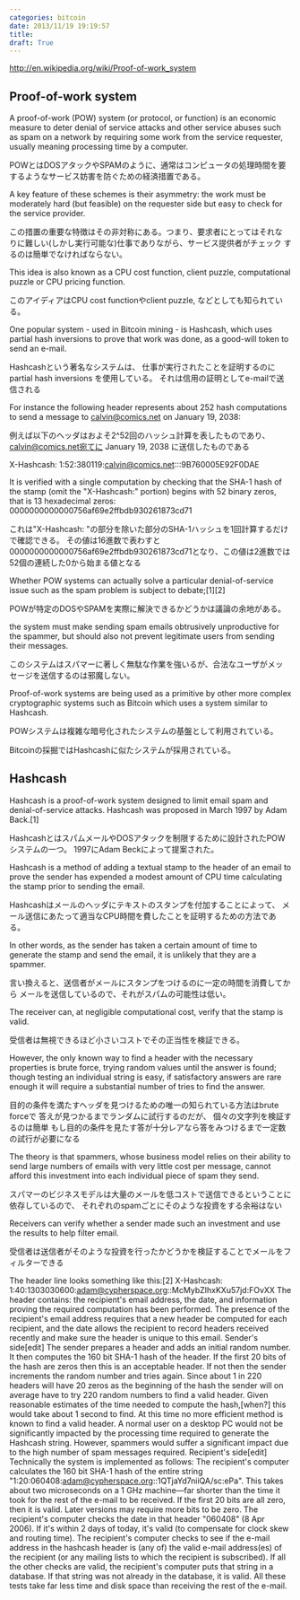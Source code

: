 ```yaml
---
categories: bitcoin
date: 2013/11/19 19:19:57
title: 
draft: True
---
```



http://en.wikipedia.org/wiki/Proof-of-work_system

## Proof-of-work system

A proof-of-work (POW) system (or protocol, or function) is an economic
measure to deter denial of service attacks and other service abuses
such as spam on a network by requiring some work from the service
requester, usually meaning processing time by a computer. 

POWとはDOSアタックやSPAMのように、通常はコンピュータの処理時間を要するようなサービス妨害を防ぐための経済措置である。


A key feature of these schemes is their asymmetry: the work must be
moderately hard (but feasible) on the requester side but easy to check
for the service provider. 

この措置の重要な特徴はその非対称にある。つまり、要求者にとってはそれな
りに難しい(しかし実行可能な)仕事でありながら、サービス提供者がチェック
するのは簡単でなければならない。

This idea is also known as a CPU cost function, client puzzle,
computational puzzle or CPU pricing function.

このアイディアはCPU cost functionやclient puzzle, などとしても知られている。


One popular system - used in Bitcoin mining - is Hashcash, which uses
partial hash inversions to prove that work was done, as a good-will
token to send an e-mail. 

Hashcashという著名なシステムは、
仕事が実行されたことを証明するのに partial hash inversions を使用している。
それは信用の証明としてe-mailで送信される


For instance the following header represents about 252 hash
computations to send a message to calvin@comics.net on January 19,
2038:

例えば以下のヘッダはおよそ2^52回のハッシュ計算を表したものであり、
calvin@comics.net宛てに January 19, 2038 に送信したものである

X-Hashcash: 1:52:380119:calvin@comics.net:::9B760005E92F0DAE


It is verified with a single computation by checking that the SHA-1
hash of the stamp (omit the "X-Hashcash:" portion) begins with 52
binary zeros, that is 13 hexadecimal zeros:
0000000000000756af69e2ffbdb930261873cd71

これは"X-Hashcash: "の部分を除いた部分のSHA-1ハッシュを1回計算するだけで確認できる。
その値は16進数で表わすと0000000000000756af69e2ffbdb930261873cd71となり、この値は2進数では52個の連続した0から始まる値となる


Whether POW systems can actually solve a particular denial-of-service
issue such as the spam problem is subject to debate;[1][2] 

POWが特定のDOSやSPAMを実際に解決できるかどうかは議論の余地がある。

the system must make sending spam emails obtrusively unproductive for
the spammer, but should also not prevent legitimate users from sending
their messages. 

このシステムはスパマーに著しく無駄な作業を強いるが、合法なユーザがメッ
セージを送信するのは邪魔しない。

Proof-of-work systems are being used as a primitive by other more
complex cryptographic systems such as Bitcoin which uses a system
similar to Hashcash.

POWシステムは複雑な暗号化されたシステムの基盤として利用されている。

Bitcoinの採掘ではHashcashに似たシステムが採用されている。


## Hashcash

Hashcash is a proof-of-work system designed to limit email spam and
denial-of-service attacks. Hashcash was proposed in March 1997 by Adam
Back.[1]

HashcashとはスパムメールやDOSアタックを制限するために設計されたPOWシステムの一つ。
1997にAdam Beckによって提案された。



Hashcash is a method of adding a textual stamp to the header of an
email to prove the sender has expended a modest amount of CPU time
calculating the stamp prior to sending the email. 

Hashcashはメールのヘッダにテキストのスタンプを付加することによって、
メール送信にあたって適当なCPU時間を費したことを証明するための方法である。


In other words, as the sender has taken a certain amount of time to
generate the stamp and send the email, it is unlikely that they are a
spammer. 

言い換えると、送信者がメールにスタンプをつけるのに一定の時間を消費してから
メールを送信しているので、それがスパムの可能性は低い。

The receiver can, at negligible computational cost, verify that the
stamp is valid. 

受信者は無視できるほど小さいコストでその正当性を検証できる。

However, the only known way to find a header with the necessary
properties is brute force, trying random values until the answer is
found; though testing an individual string is easy, if satisfactory
answers are rare enough it will require a substantial number of tries
to find the answer.

目的の条件を満たすヘッダを見つけるための唯一の知られている方法はbrute forceで
答えが見つかるまでランダムに試行するのだが、
個々の文字列を検証するのは簡単
もし目的の条件を見たす答が十分レアなら答をみつけるまで一定数の試行が必要になる


The theory is that spammers, whose business model relies on their
ability to send large numbers of emails with very little cost per
message, cannot afford this investment into each individual piece of
spam they send.

スパマーのビジネスモデルは大量のメールを低コストで送信できるということに依存しているので、
それぞれのspamごとにそのような投資をする余裕はない


Receivers can verify whether a sender made such an
investment and use the results to help filter email.

受信者は送信者がそのような投資を行ったかどうかを検証することでメールをフィルターできる




The header line looks something like this:[2]
X-Hashcash: 1:40:1303030600:adam@cypherspace.org::McMybZIhxKXu57jd:FOvXX
The header contains: the recipient's email address, the date, and information proving the required computation has been performed. The presence of the recipient's email address requires that a new header be computed for each recipient, and the date allows the recipient to record headers received recently and make sure the header is unique to this email.
Sender's side[edit]
The sender prepares a header and adds an initial random number. It then computes the 160 bit SHA-1 hash of the header. If the first 20 bits of the hash are zeros then this is an acceptable header. If not then the sender increments the random number and tries again. Since about 1 in 220 headers will have 20 zeros as the beginning of the hash the sender will on average have to try 220 random numbers to find a valid header. Given reasonable estimates of the time needed to compute the hash,[when?] this would take about 1 second to find. At this time no more efficient method is known to find a valid header.
A normal user on a desktop PC would not be significantly impacted by the processing time required to generate the Hashcash string. However, spammers would suffer a significant impact due to the high number of spam messages required.
Recipient's side[edit]
Technically the system is implemented as follows:
The recipient's computer calculates the 160 bit SHA-1 hash of the entire string "1:20:060408:adam@cypherspace.org::1QTjaYd7niiQA/sc:ePa". This takes about two microseconds on a 1 GHz machine—far shorter than the time it took for the rest of the e-mail to be received. If the first 20 bits are all zero, then it is valid. Later versions may require more bits to be zero.
The recipient's computer checks the date in that header "060408" (8 Apr 2006). If it's within 2 days of today, it's valid (to compensate for clock skew and routing time).
The recipient's computer checks to see if the e-mail address in the hashcash header is (any of) the valid e-mail address(es) of the recipient (or any mailing lists to which the recipient is subscribed).
If all the other checks are valid, the recipient's computer puts that string in a database. If that string was not already in the database, it is valid.
All these tests take far less time and disk space than receiving the rest of the e-mail.

